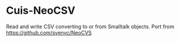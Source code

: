 # Cuis-NeoCSV
Read and write CSV converting to or from Smalltalk objects.  Port from https://github.com/svenvc/NeoCVS
